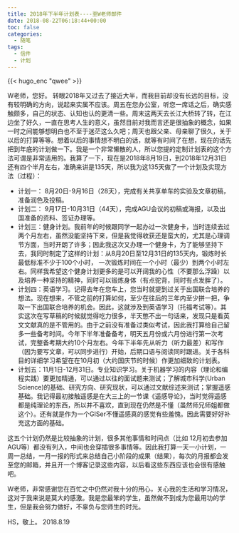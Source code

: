 ```yaml
---
title: 2018年下半年计划表----至W老师邮件
date: 2018-08-22T06:18:44+00:00
toc: false
categories:
  - 随笔
tags:
  - 信件
  - 计划
---
```


{{< hugo_enc "qwee" >}}

W老师，您好。
转眼2018年又过去了接近大半，而我目前却没有长远的目标，没有较明确的方向，说起来实属不应该。周五在您办公室，听您一席话之后，确实感触颇多，自己的状态、认知也认的更清一些。周末这两天去长江大桥转了转，在江边坐了好久，一直在思考人生的意义，虽然目前对我而言还是很抽象的概念，如果一时之间能够想明白也不至于迷茫这么久吧；周天也跟父亲、母亲聊了很久，关于以后的打算等等。想着以后的事情想不明白的话，就等有时间了在想，现在的话先把到年底的计划做一下。我是一个非常懒散的人，所以您提的定制计划表的这个方法可谓是非常适用的。我算了一下，现在是2018年8月19日，到2018年12月31日还有四个半月左右，准确来讲是135天，所以我为这135天做了一个计划及实现方法（过程）：
<!--more-->

- 计划一： 8月20日-9月16日（28天），完成有关共享单车的实验及文章初稿，准备润色及投稿。
- 计划二： 9月17日-10月31日（44天），完成AGU会议的初稿或海报，以及出国准备的资料、签证办理等。
- 计划三：健身计划。我前年的时候跟同学一起办过一次健身卡，当时连续去过两个月左右，虽然没能坚持下来，但是我觉得收获还是蛮大的，尤其是心理调节方面，当时开朗了许多；因此我这次又办理一个健身卡，为了能够坚持下去，我同时制定了这样的计划：从8月20日至12月31日的135天内，锻炼时长最低标准不少于100个小时， 一次锻炼时间在一个小时（最少）到两个小时左右。同样我希望这个健身计划更多的是可以开阔我的心性（不要那么浮躁）以及培养一种坚持的精神，同时可以锻炼身体（有点驼背，同时有点发胖了）。
- 计划四：英语学习。记得去年在您车上，您当时就提到过关于出国联合培养的想法。现在想来，不管之前的打算如何，至少在往后的三年内至少拼一把，争取一下出国联合培养的机会。因此，这就涉及到英语学习（托福考试等）。其实这次在写草稿的时候就觉得吃力很多，半天憋不出一句话来，发现只是看英文文献真的是不管用的。由于之前没有准备过类似考试，因此我打算给自己留多一些备考时间。今年下半年准备备考，明天五月份或六月份进行第一次考试，完整备考期大约10个月左右。今年下半年先从听力（听力最差）和写作（因为要写文章，可以同步进行）开始，后期口语与阅读同时跟进。关于各科目的详细学习希望在在10月初（大约国庆节的时候）作更加细致的计划表。
- 计划五：11月1日-12月31日。专业知识学习。关于机器学习的内容（理论和编程实践）要更加精通，可以通过以往的面试题来测试；了解城市科学(Urban Science)的基础、研究方向、研究现状，可以通过文献综述来测试；掌握遥感基础。我记得最初接触遥感是在大三上的一节课《遥感导论》，当时觉得遥感都是纯理论的东西，所以并不喜欢，直到现在仍然是不懂（虽然师兄师姐都做这个）。还有就是作为一个GISer不懂遥感真的感觉有些羞愧。因此需要好好补充这方面的基础。  

这五个计划仍然是比较抽象的计划，很多其他事情和时间点（比如 12月初去参加AGU等）都没有列入，中间也会穿插很多事情等。因此我打算一天一小计划，一周一总结，一月一报的形式来总结自己小阶段的成果（结果），每次的月报都会发至您的邮箱，并且开一个博客记录这些内容，以后看这些东西应该也会很有感触吧。

W老师，非常感谢您在百忙之中仍然对我十分的用心，关心我的生活和学习情况，这对于我来说是莫大的感激。我是您最笨的学生，虽然做不到成为您最用功的学生，但是我会努力做好，不辜负与您师生的时光。

HS，敬上。
2018.8.19